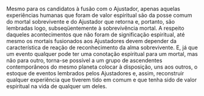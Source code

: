﻿Mesmo para os candidatos à fusão com o Ajustador, apenas aquelas experiências humanas que foram de valor espiritual são da posse comum do mortal sobrevivente e do Ajustador que retorna e, portanto, são lembradas logo, subseqüentemente à sobrevivência mortal. A respeito daqueles acontecimentos que não foram de significação espiritual, até mesmo os mortais fusionados aos Ajustadores devem depender da característica de reação de reconhecimento da alma sobrevivente. E, já que um evento qualquer pode ter uma conotação espiritual para um mortal, mas não para outro, torna-se possível a um grupo de ascendentes contemporâneos do mesmo planeta colocar à disposição, uns aos outros, o estoque de eventos lembrados pelos Ajustadores e, assim, reconstruir qualquer experiência que tiverem tido em comum e que tenha sido de valor espiritual na vida de qualquer um deles.